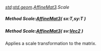 _[std](../../modules/std/std-module.md):[std.geom](../../modules/std/std-geom.md).[AffineMat3<T>](../../modules/std/std-geom-affinemat3.md).Scale_
##### Method Scale:[AffineMat3](../../modules/std/std-geom-affinemat3.md)<T>( sx:T,sy:T )
##### Method Scale:[AffineMat3](../../modules/std/std-geom-affinemat3.md)<T>( sv:[Vec2](../../modules/std/std-geom-vec2.md)<T> )
Applies a scale transformation to the matrix.
